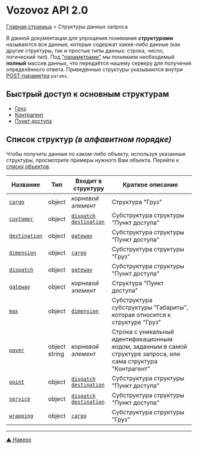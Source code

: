 # <a name="up"/>Vozovoz API 2.0

[Главная страница](/README.md) > Структуры данных запроса

В данной документации для упрощения понимания **_структурами_** называются все данные, которые содержат какие-либо данные
(как другие структуры, так и простые типы данных: строка, число, логический тип).
Под ["параметрами"](../params/index.md) мы понимаем необходимый **полный** массив данных, что передаётся нашему серверу
для получения определённого ответа. Приведённые структуры указываются внутри [POST-параметра](../params/post.md) `params`.

## Быстрый доступ к основным структурам

* [Груз](cargo.md)
* [Контрагент](customer.md)
* [Пункт доступа](gateway.md)

## Список структур _(в алфавитном порядке)_

Чтобы получить данные по каком-либо объекту, используя указанные структуры, просмотрите примеры нужного Вам объекта.
Перейти к [списку объектов](../object/index.md).

| Название                          | Тип               | Входит в структуру                         | Краткое описание                                                          |
| --------                          |-------------------|--------------------------------------------|---------------------------------------------------------------------------|
| [`cargo`](cargo.md)               | object            | _корневой элемент_                         | Структура "Груз"                                                          |
| [`customer`](customer.md)         | object            | [`dispatch`<br/>`destination`](gateway.md)                    | Субструктура структуры "Пункт доступа"                                    |
| [`destination`](gateway.md#destination) | object      | [`gateway`](gateway.md)                    | Субструктура структуры "Пункт доступа"                                    |
| [`dimension`](cargo.md#dimension) | object            | [`cargo`](cargo.md)                        | Субструктура структуры "Груз"                                             |
| [`dispatch`](gateway.md#dispatch) | object            | [`gateway`](gateway.md)                    | Субструктура структуры "Пункт доступа"                                    |
| [`gateway`](gateway.md)           | object            | _корневой элемент_                         | Структура "Пункт доступа"                                                 |
| [`max`](cargo.md#max)             | object            | [`dimension`](cargo.md#dimension)          | Субструктура субструктуры "Габариты", которая относится к структуре "Груз" |
| [`payer`](customer.md)            | object<br/>string | _корневой элемент_                         | Строка с уникальный идентификационным кодом, заданным в самой структуре запроса, или сама структура "Контрагент" |
| [`point`](gateway.md#point)       | object            | [`dispatch`<br/>`destination`](gateway.md) | Субструктура структуры "Пункт доступа" |
| [`service`](gateway.md#service)   | object            | [`dispatch`<br/>`destination`](gateway.md)                    | Субструктура структуры "Пункт доступа"                                    |
| [`wrapping`](cargo.md#wrapping)   | object            | [`cargo`](cargo.md)                        | Субструктура структуры "Груз"                                             |

***
[▲ Наверх](#up)